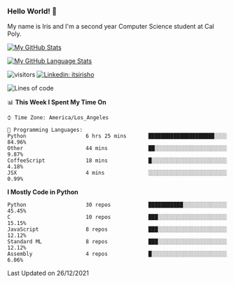 ### Hello World! 👋

My name is Iris and I'm a second year Computer Science student at Cal Poly. 


[![My GitHub Stats](https://github-readme-stats.vercel.app/api?username=sleepyStick&show_icons=true&&count_private=true&include_all_commits=true&theme=buefy)]()

[![My GitHub Language Stats](https://github-readme-stats.vercel.app/api/top-langs/?username=sleepyStick&langs_count=5&theme=buefy)]()

![visitors](https://visitor-badge.glitch.me/badge?page_id=sleepyStick.sleepyStick)
[![Linkedin: itsirisho](https://img.shields.io/badge/-itsirisho-informational?style=flat-square&logo=Linkedin&logoColor=white&link=https://www.linkedin.com/in/itsirisho/)](https://www.linkedin.com/in/itsirisho/)

<!--START_SECTION:waka-->
![Lines of code](https://img.shields.io/badge/From%20Hello%20World%20I%27ve%20Written-13%20Million%20lines%20of%20code-blue)

📊 **This Week I Spent My Time On** 

```text
⌚︎ Time Zone: America/Los_Angeles

💬 Programming Languages: 
Python                   6 hrs 25 mins       █████████████████████░░░░   84.96% 
Other                    44 mins             ██░░░░░░░░░░░░░░░░░░░░░░░   9.87% 
CoffeeScript             18 mins             █░░░░░░░░░░░░░░░░░░░░░░░░   4.18% 
JSX                      4 mins              ░░░░░░░░░░░░░░░░░░░░░░░░░   0.99%

```

**I Mostly Code in Python** 

```text
Python                   30 repos            ███████████░░░░░░░░░░░░░░   45.45% 
C                        10 repos            ███░░░░░░░░░░░░░░░░░░░░░░   15.15% 
JavaScript               8 repos             ███░░░░░░░░░░░░░░░░░░░░░░   12.12% 
Standard ML              8 repos             ███░░░░░░░░░░░░░░░░░░░░░░   12.12% 
Assembly                 4 repos             █░░░░░░░░░░░░░░░░░░░░░░░░   6.06%

```



 Last Updated on 26/12/2021
<!--END_SECTION:waka-->

<!--
**konanyuta/konanyuta** is a ✨ _special_ ✨ repository because its `README.md` (this file) appears on your GitHub profile.

Here are some ideas to get you started:

- 🔭 I’m currently working on ...
- 🌱 I’m currently learning ...
- 👯 I’m looking to collaborate on ...
- 🤔 I’m looking for help with ...
- 💬 Ask me about ...
- 📫 How to reach me: ...
- 😄 Pronouns: ...
- ⚡ Fun fact: ...
-->
